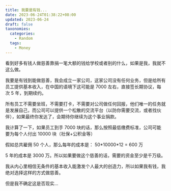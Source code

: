 ```yaml
---
title: 我要是有钱...
date: 2023-06-24T01:38:22+08:00
updated: 2023-06-24
draft: false
taxonomies:
  categories:
    - Random
  tags:
    - Money
---
```


看到好多有钱人做慈善靠捐一笔大额的钱给学校或者别的什么，如果是我，我就不这么做。

<!-- more -->

我要是有钱到能做慈善，我会成立一家公司，这家公司没有任何业务，但是给所有员工提供基本收入，在中国的语境下这可能是 7000 左右，直接签长期协议，每次 5 年，到期续约。

所有员工不需要坐班，不需要打卡，不需要对公司做任何回报，他们唯一的任务就是发展自己，而公司可以提供一个松散的交流平台（以防你需要交流，或者找伙伴），如果最终你发达了，会期待你继续为这个事业捐款。

我计算了一下，如果员工到手 7000 块的话，那么按照最低缴费标准，公司可能要为每个人付出 10000 块（社保+公积金等）

假如总共雇佣 50 个人，那么每年的成本是： 50\*10000\*12 = 600 万

5 年的成本是 3000 万。所以如果要做这个慈善的话，需要的资金至少是千万级。

我从内心里相信无条件的基本收入能激发个人最大的创造力，所以如果我有钱，我绝对选择这样的方式做慈善。

但是我不确定这是否现实...
